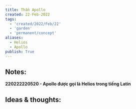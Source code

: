 ```yaml
---
title: Thần Apollo
created: 22-Feb-2022
tags:
  - 'created/2022/Feb/22'
  - 'garden'
  - 'permanent/concept'
aliases:
  - Helios
  - Apollo
publish: True
---
```


## Notes:
__220222220520 - Apollo được gọi là Helios trong tiếng Latin__

## Ideas & thoughts:



